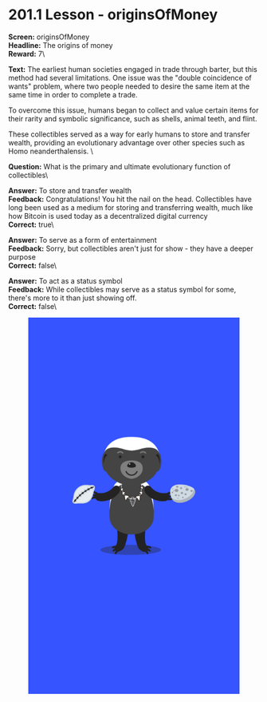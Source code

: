 # 201.1 Lesson - originsOfMoney

**Screen:** originsOfMoney\
**Headline:** The origins of money\
**Reward:** 7\

**Text:** The earliest human societies engaged in trade through barter, but this method had several limitations. One issue was the &quot;double coincidence of wants&quot; problem, where two people needed to desire the same item at the same time in order to complete a trade.

To overcome this issue, humans began to collect and value certain items for their rarity and symbolic significance, such as shells, animal teeth, and flint.

These collectibles served as a way for early humans to store and transfer wealth, providing an evolutionary advantage over other species such as Homo neanderthalensis.
\

**Question:** What is the primary and ultimate evolutionary function of collectibles\

**Answer:** To store and transfer wealth\
**Feedback:** Congratulations! You hit the nail on the head. Collectibles have long been used as a medium for storing and transferring wealth, much like how Bitcoin is used today as a decentralized digital currency\
**Correct:** true\

**Answer:** To serve as a form of entertainment\
**Feedback:** Sorry, but collectibles aren&#x27;t just for show - they have a deeper purpose\
**Correct:** false\

**Answer:** To act as a status symbol\
**Feedback:** While collectibles may serve as a status symbol for some, there&#x27;s more to it than just showing off.\
**Correct:** false\


<figure><img src="../.gitbook/assets/201-01 (1).png" alt=""><figcaption></figcaption></figure>

